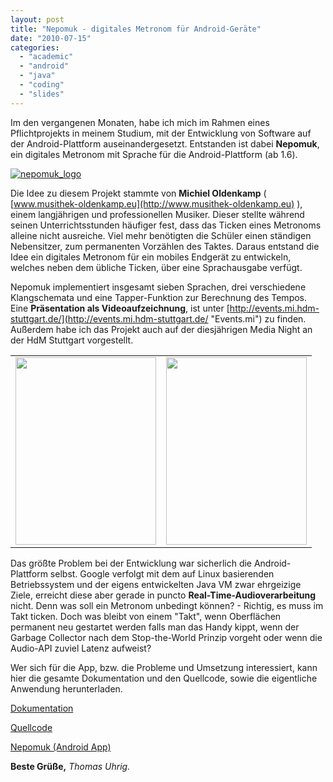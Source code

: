 ```yaml
---
layout: post
title: "Nepomuk - digitales Metronom für Android-Geräte"
date: "2010-07-15"
categories: 
  - "academic"
  - "android"
  - "java"
  - "coding"
  - "slides"
---
```


Im den vergangenen Monaten, habe ich mich im Rahmen eines Pflichtprojekts in meinem Studium, mit der Entwicklung von Software auf der Android-Plattform auseinandergesetzt. Entstanden ist dabei **Nepomuk**, ein digitales Metronom mit Sprache für die Android-Plattform (ab 1.6).

[](http://tuhrig.de/wp-content/uploads/nepomuk_logo.png)[](http://tuhrig.de/wp-content/uploads/nepomuk_logo1.png)[![](images/nepomuk_logo2-300x73.png "nepomuk_logo")](http://tuhrig.de/wp-content/uploads/nepomuk_logo2.png)

Die Idee zu diesem Projekt stammte von **Michiel Oldenkamp** ( [www.musithek-oldenkamp.eu](http://www.musithek-oldenkamp.eu) ), einem langjährigen und professionellen Musiker. Dieser stellte während seinen Unterrichtsstunden häufiger fest, dass das Ticken eines Metronoms alleine nicht ausreiche. Viel mehr benötigten die Schüler einen ständigen Nebensitzer, zum permanenten Vorzählen des Taktes. Daraus entstand die Idee ein digitales Metronom für ein mobiles Endgerät zu entwickeln, welches neben dem übliche Ticken, über eine Sprachausgabe verfügt.

Nepomuk implementiert insgesamt sieben Sprachen, drei verschiedene Klangschemata und eine Tapper-Funktion zur Berechnung des Tempos. Eine **Präsentation als Videoaufzeichnung**, ist unter [http://events.mi.hdm-stuttgart.de/](http://events.mi.hdm-stuttgart.de/ "Events.mi") zu finden. Außerdem habe ich das Projekt auch auf der diesjährigen Media Night an der HdM Stuttgart vorgestellt.

<table width="100%"><tbody><tr><td align="right"><a href="http://tuhrig.de/wp-content/uploads/IMG_2150.jpg"><img class="size-medium wp-image-201" title="IMG_2150" src="images/IMG_2150-225x300.jpg" alt="" width="225" height="300"></a></td><td align="left"><a href="http://tuhrig.de/wp-content/uploads/IMG_2161.jpg"><img class="size-medium wp-image-202" title="IMG_2161" src="images/IMG_2161-225x300.jpg" alt="" width="225" height="300"></a></td></tr></tbody></table>

Das größte Problem bei der Entwicklung war sicherlich die Android-Plattform selbst. Google verfolgt mit dem auf Linux basierenden Betriebssystem und der eigens entwickelten Java VM zwar ehrgeizige Ziele, erreicht diese aber gerade in puncto **Real-Time-Audioverarbeitung** nicht. Denn was soll ein Metronom unbedingt können? - Richtig, es muss im Takt ticken. Doch was bleibt von einem "Takt", wenn Oberflächen permanent neu gestartet werden falls man das Handy kippt, wenn der Garbage Collector nach dem Stop-the-World Prinzip vorgeht oder wenn die Audio-API zuviel Latenz aufweist?

Wer sich für die App, bzw. die Probleme und Umsetzung interessiert, kann hier die gesamte Dokumentation und den Quellcode, sowie die eigentliche Anwendung herunterladen.

[Dokumentation](http://www.tuhrig.de/wp-content/uploads/nepomuk/Nepomuk%20-%20Dokumentation.pdf "Nepomuk Dokumentation")

[Quellcode](http://www.tuhrig.de/wp-content/uploads/nepomuk/Nepomuk%20-%20Quellcode.zip "Nepomuk Quellcode")

[Nepomuk (Android App)](http://www.tuhrig.de/wp-content/uploads/nepomuk/Nepomuk.apk "Nepomuk Android App")

**Beste Grüße,** _Thomas Uhrig._

